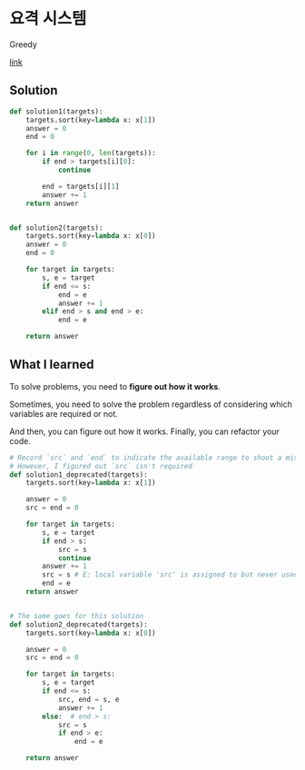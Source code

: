 # 요격 시스템

Greedy

[link](https://school.programmers.co.kr/learn/courses/30/lessons/181188?language=python3)

## Solution

```python
def solution1(targets):
    targets.sort(key=lambda x: x[1])
    answer = 0
    end = 0

    for i in range(0, len(targets)):
        if end > targets[i][0]:
            continue

        end = targets[i][1]
        answer += 1
    return answer


def solution2(targets):
    targets.sort(key=lambda x: x[0])
    answer = 0
    end = 0

    for target in targets:
        s, e = target
        if end <= s:
            end = e
            answer += 1
        elif end > s and end > e:
            end = e

    return answer

```

## What I learned

To solve problems, you need to **figure out how it works**.

Sometimes, you need to solve the problem regardless of considering which variables are required or not.

And then, you can figure out how it works. Finally, you can refactor your code.

```python
# Record `src` and `end` to indicate the available range to shoot a missile
# However, I figured out `src` isn't required
def solution1_deprecated(targets):
    targets.sort(key=lambda x: x[1])

    answer = 0
    src = end = 0

    for target in targets:
        s, e = target
        if end > s:
            src = s
            continue
        answer += 1
        src = s # E: local variable 'src' is assigned to but never used
        end = e
    return answer


# The same goes for this solution
def solution2_deprecated(targets):
    targets.sort(key=lambda x: x[0])

    answer = 0
    src = end = 0

    for target in targets:
        s, e = target
        if end <= s:
            src, end = s, e
            answer += 1
        else:  # end > s:
            src = s
            if end > e:
                end = e

    return answer

```
